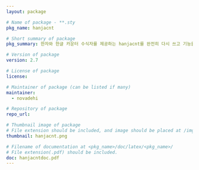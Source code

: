 ```yaml
---
layout: package

# Name of package - **.sty
pkg_name: hanjacnt

# Short summary of package
pkg_summary: 한자와 한글 카운터 수식자를 제공하는 hanjacnt를 완전히 다시 쓰고 기능을 확장하였다. 숫자를 한자와 한글 표기로 표현한다.

# Version of package
version: 2.7

# License of package
license: 

# Maintainer of package (can be listed if many)
maintainer: 
  - novadehi

# Repository of package
repo_url: 

# Thumbnail image of package
# File extension should be included, and image should be placed at /img/pkg.
thumbnail: hanjacnt.png

# Filename of documentation at <pkg_name>/doc/latex/<pkg_name>/
# File extension(.pdf) should be included.
doc: hanjacntdoc.pdf
---
```


